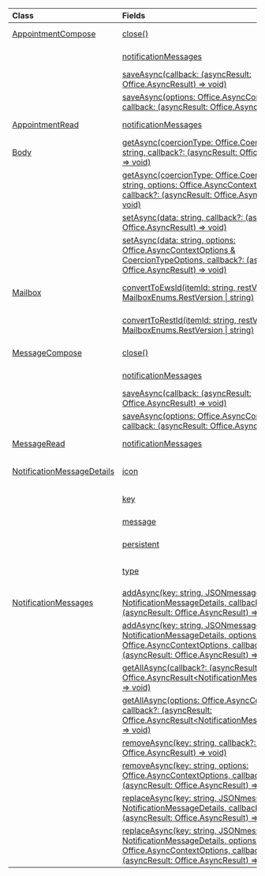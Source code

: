 | Class | Fields | Description |
|:---|:---|:---|
|[AppointmentCompose](/javascript/api/outlook/outlook.appointmentcompose)|[close()](/javascript/api/outlook/outlook.appointmentcompose#close__)|Closes the current item that is being composed|
||[notificationMessages](/javascript/api/outlook/outlook.appointmentcompose#notificationMessages)|Gets the notification messages for an item.|
||[saveAsync(callback: (asyncResult: Office.AsyncResult<string>) => void)](/javascript/api/outlook/outlook.appointmentcompose#saveAsync_callback__asyncResult_)|Asynchronously saves an item.|
||[saveAsync(options: Office.AsyncContextOptions, callback: (asyncResult: Office.AsyncResult<string>) => void)](/javascript/api/outlook/outlook.appointmentcompose#saveAsync_options__callback__asyncResult_)|Asynchronously saves an item.|
|[AppointmentRead](/javascript/api/outlook/outlook.appointmentread)|[notificationMessages](/javascript/api/outlook/outlook.appointmentread#notificationMessages)|Gets the notification messages for an item.|
|[Body](/javascript/api/outlook/outlook.body)|[getAsync(coercionType: Office.CoercionType \| string, callback?: (asyncResult: Office.AsyncResult<string>) => void)](/javascript/api/outlook/outlook.body#getAsync_coercionType__callback__asyncResult_)|Returns the current body in a specified format.|
||[getAsync(coercionType: Office.CoercionType \| string, options: Office.AsyncContextOptions, callback?: (asyncResult: Office.AsyncResult<string>) => void)](/javascript/api/outlook/outlook.body#getAsync_coercionType__options__callback__asyncResult_)|Returns the current body in a specified format.|
||[setAsync(data: string, callback?: (asyncResult: Office.AsyncResult<void>) => void)](/javascript/api/outlook/outlook.body#setAsync_data__callback__asyncResult_)|Replaces the entire body with the specified text.|
||[setAsync(data: string, options: Office.AsyncContextOptions & CoercionTypeOptions, callback?: (asyncResult: Office.AsyncResult<void>) => void)](/javascript/api/outlook/outlook.body#setAsync_data__options__callback__asyncResult_)|Replaces the entire body with the specified text.|
|[Mailbox](/javascript/api/outlook/outlook.mailbox)|[convertToEwsId(itemId: string, restVersion: MailboxEnums.RestVersion \| string)](/javascript/api/outlook/outlook.mailbox#convertToEwsId_itemId__restVersion_)|Converts an item ID formatted for REST into EWS format.|
||[convertToRestId(itemId: string, restVersion: MailboxEnums.RestVersion \| string)](/javascript/api/outlook/outlook.mailbox#convertToRestId_itemId__restVersion_)|Converts an item ID formatted for EWS into REST format.|
|[MessageCompose](/javascript/api/outlook/outlook.messagecompose)|[close()](/javascript/api/outlook/outlook.messagecompose#close__)|Closes the current item that is being composed|
||[notificationMessages](/javascript/api/outlook/outlook.messagecompose#notificationMessages)|Gets the notification messages for an item.|
||[saveAsync(callback: (asyncResult: Office.AsyncResult<string>) => void)](/javascript/api/outlook/outlook.messagecompose#saveAsync_callback__asyncResult_)|Asynchronously saves an item.|
||[saveAsync(options: Office.AsyncContextOptions, callback: (asyncResult: Office.AsyncResult<string>) => void)](/javascript/api/outlook/outlook.messagecompose#saveAsync_options__callback__asyncResult_)|Asynchronously saves an item.|
|[MessageRead](/javascript/api/outlook/outlook.messageread)|[notificationMessages](/javascript/api/outlook/outlook.messageread#notificationMessages)|Gets the notification messages for an item.|
|[NotificationMessageDetails](/javascript/api/outlook/outlook.notificationmessagedetails)|[icon](/javascript/api/outlook/outlook.notificationmessagedetails#icon)|A reference to an icon that is defined in the manifest in the `Resources` section.|
||[key](/javascript/api/outlook/outlook.notificationmessagedetails#key)|The identifier for the notification message.|
||[message](/javascript/api/outlook/outlook.notificationmessagedetails#message)|The text of the notification message.|
||[persistent](/javascript/api/outlook/outlook.notificationmessagedetails#persistent)|Specifies if the message should be persistent.|
||[type](/javascript/api/outlook/outlook.notificationmessagedetails#type)|Specifies the `ItemNotificationMessageType` of message.|
|[NotificationMessages](/javascript/api/outlook/outlook.notificationmessages)|[addAsync(key: string, JSONmessage: NotificationMessageDetails, callback?: (asyncResult: Office.AsyncResult<void>) => void)](/javascript/api/outlook/outlook.notificationmessages#addAsync_key__JSONmessage__callback__asyncResult_)|Adds a notification to an item.|
||[addAsync(key: string, JSONmessage: NotificationMessageDetails, options: Office.AsyncContextOptions, callback?: (asyncResult: Office.AsyncResult<void>) => void)](/javascript/api/outlook/outlook.notificationmessages#addAsync_key__JSONmessage__options__callback__asyncResult_)|Adds a notification to an item.|
||[getAllAsync(callback?: (asyncResult: Office.AsyncResult<NotificationMessageDetails[]>) => void)](/javascript/api/outlook/outlook.notificationmessages#getAllAsync_callback__asyncResult_)|Returns all keys and messages for an item.|
||[getAllAsync(options: Office.AsyncContextOptions, callback?: (asyncResult: Office.AsyncResult<NotificationMessageDetails[]>) => void)](/javascript/api/outlook/outlook.notificationmessages#getAllAsync_options__callback__asyncResult_)|Returns all keys and messages for an item.|
||[removeAsync(key: string, callback?: (asyncResult: Office.AsyncResult<void>) => void)](/javascript/api/outlook/outlook.notificationmessages#removeAsync_key__callback__asyncResult_)|Removes a notification message for an item.|
||[removeAsync(key: string, options: Office.AsyncContextOptions, callback?: (asyncResult: Office.AsyncResult<void>) => void)](/javascript/api/outlook/outlook.notificationmessages#removeAsync_key__options__callback__asyncResult_)|Removes a notification message for an item.|
||[replaceAsync(key: string, JSONmessage: NotificationMessageDetails, callback?: (asyncResult: Office.AsyncResult<void>) => void)](/javascript/api/outlook/outlook.notificationmessages#replaceAsync_key__JSONmessage__callback__asyncResult_)|Replaces a notification message that has a given key with another message.|
||[replaceAsync(key: string, JSONmessage: NotificationMessageDetails, options: Office.AsyncContextOptions, callback?: (asyncResult: Office.AsyncResult<void>) => void)](/javascript/api/outlook/outlook.notificationmessages#replaceAsync_key__JSONmessage__options__callback__asyncResult_)|Replaces a notification message that has a given key with another message.|
